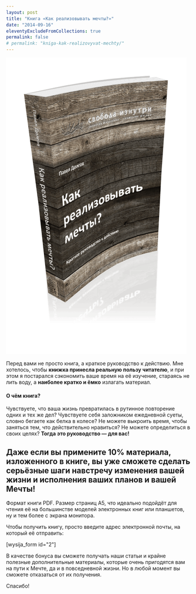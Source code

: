 ```yaml
---
layout: post
title: "Книга «Как реализовывать мечты?»"
date: "2014-09-16"
eleventyExcludeFromCollections: true
permalink: false
# permalink: "kniga-kak-realizovyvat-mechty/"
---
```


![Книга «Как реализовывать мечты?»](images/My-Cover-Design.png)

Перед вами не просто книга, а краткое руководство к действию. Мне хотелось, чтобы **книжка принесла реальную пользу читателю**, и при этом я постарался сэкономить ваше время на её изучение, стараясь не лить воду, а **наиболее кратко и ёмко** излагать материал.

#### О чём книга?

Чувствуете, что ваша жизнь превратилась в рутинное повторение одних и тех же дел? Чувствуете себя заложником ежедневной суеты, словно бегаете как белка в колесе? Не можете выкроить время, чтобы заняться тем, что действительно нравиться? Не можете определиться в своих целях? **Тогда это руководство — для вас!**

## Даже если вы примените 10% материала, изложенного в книге, вы уже сможете сделать серьёзные шаги навстречу изменения вашей жизни и исполнения ваших планов и вашей Мечты!

Формат книги PDF. Размер страниц А5, что идеально подойдёт для чтения её на большинстве моделей электронных книг или планшетов, ну и тем более с экрана монитора.

Чтобы получить книгу, просто введите адрес электронной почты, на который её отправить:

\[wysija\_form id="2"\]

В качестве бонуса вы сможете получать наши статьи и крайне полезные дополнительные материалы, которые очень пригодятся вам на пути к Мечте, да и в повседневной жизни. Но в любой момент вы сможете отказаться от их получения.

Спасибо!
